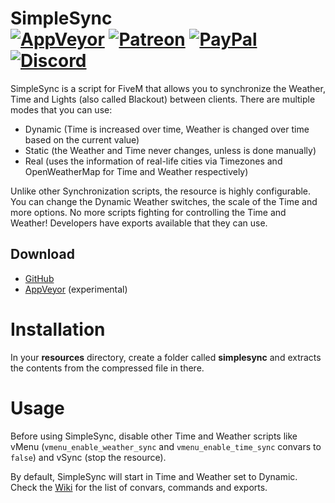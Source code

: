 # SimpleSync<br>[![AppVeyor][appveyor-img]][appveyor-url] [![Patreon][patreon-img]][patreon-url] [![PayPal][paypal-img]][paypal-url] [![Discord][discord-img]][discord-url]

SimpleSync is a script for FiveM that allows you to synchronize the Weather, Time and Lights (also called Blackout) between clients. There are multiple modes that you can use:

* Dynamic (Time is increased over time, Weather is changed over time based on the current value)
* Static (the Weather and Time never changes, unless is done manually)
* Real (uses the information of real-life cities via Timezones and OpenWeatherMap for Time and Weather respectively)

Unlike other Synchronization scripts, the resource is highly configurable. You can change the Dynamic Weather switches, the scale of the Time and more options. No more scripts fighting for controlling the Time and Weather! Developers have exports available that they can use.

## Download

* [GitHub](https://github.com/justalemon/SimpleSync/releases)
* [AppVeyor](https://ci.appveyor.com/project/justalemon/simplesync) (experimental)

# Installation

In your **resources** directory, create a folder called **simplesync** and extracts the contents from the compressed file in there.

# Usage

Before using SimpleSync, disable other Time and Weather scripts like vMenu (`vmenu_enable_weather_sync` and `vmenu_enable_time_sync` convars to `false`) and vSync (stop the resource).

By default, SimpleSync will start in Time and Weather set to Dynamic. Check the [Wiki](https://github.com/justalemon/SimpleSync/wiki) for the list of convars, commands and exports.

[appveyor-img]: https://img.shields.io/appveyor/ci/justalemon/simplesync.svg?label=appveyor
[appveyor-url]: https://ci.appveyor.com/project/justalemon/simplesync
[patreon-img]: https://img.shields.io/badge/support-patreon-FF424D.svg
[patreon-url]: https://www.patreon.com/lemonchan
[paypal-img]: https://img.shields.io/badge/support-paypal-0079C1.svg
[paypal-url]: https://paypal.me/justalemon
[discord-img]: https://img.shields.io/badge/discord-join-7289DA.svg
[discord-url]: https://discord.gg/Cf6sspj
